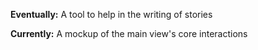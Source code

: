 **Eventually:** A tool to help in the writing of stories

**Currently:** A mockup of the main view's core interactions
